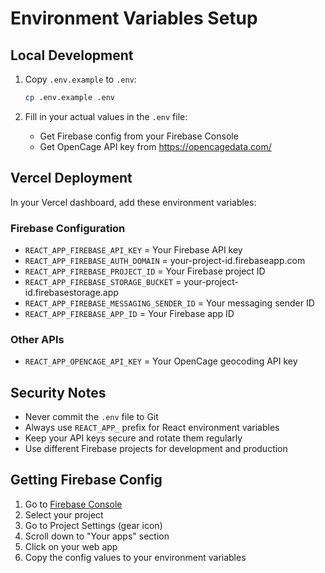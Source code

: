 # Environment Variables Setup

## Local Development

1. Copy `.env.example` to `.env`:
   ```bash
   cp .env.example .env
   ```

2. Fill in your actual values in the `.env` file:
   - Get Firebase config from your Firebase Console
   - Get OpenCage API key from https://opencagedata.com/

## Vercel Deployment

In your Vercel dashboard, add these environment variables:

### Firebase Configuration
- `REACT_APP_FIREBASE_API_KEY` = Your Firebase API key
- `REACT_APP_FIREBASE_AUTH_DOMAIN` = your-project-id.firebaseapp.com
- `REACT_APP_FIREBASE_PROJECT_ID` = Your Firebase project ID
- `REACT_APP_FIREBASE_STORAGE_BUCKET` = your-project-id.firebasestorage.app
- `REACT_APP_FIREBASE_MESSAGING_SENDER_ID` = Your messaging sender ID
- `REACT_APP_FIREBASE_APP_ID` = Your Firebase app ID

### Other APIs
- `REACT_APP_OPENCAGE_API_KEY` = Your OpenCage geocoding API key

## Security Notes

- Never commit the `.env` file to Git
- Always use `REACT_APP_` prefix for React environment variables
- Keep your API keys secure and rotate them regularly
- Use different Firebase projects for development and production

## Getting Firebase Config

1. Go to [Firebase Console](https://console.firebase.google.com/)
2. Select your project
3. Go to Project Settings (gear icon)
4. Scroll down to "Your apps" section
5. Click on your web app
6. Copy the config values to your environment variables
